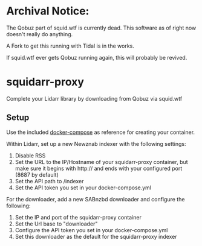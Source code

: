 # Archival Notice:

The Qobuz part of squid.wtf is currently dead. This software as of right now doesn't really do anything.

A Fork to get this running with Tidal is in the works.

If squid.wtf ever gets Qobuz running again, this will probably be revived.

# squidarr-proxy

Complete your Lidarr library by downloading from Qobuz via squid.wtf

## Setup

Use the included [docker-compose](docker-compose.yml) as reference for creating your container.

Within Lidarr, set up a new Newznab indexer with the following settings:
1. Disable RSS
2. Set the URL to the IP/Hostname of your squidarr-proxy container, but make sure it begins with http:// and ends with your configured port (8687 by default)
3. Set the API path to /indexer
4. Set the API token you set in your docker-compose.yml

For the downloader, add a new SABnzbd downloader and configure the following:
1. Set the IP and port of the squidarr-proxy container
2. Set the Url base to "downloader"
3. Configure the API token you set in your docker-compose.yml
4. Set this downloader as the default for the squidarr-proxy indexer
